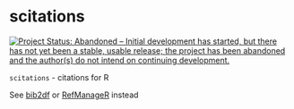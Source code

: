 scitations
==========

[![Project Status: Abandoned – Initial development has started, but there has not yet been a stable, usable release; the project has been abandoned and the author(s) do not intend on continuing development.](https://www.repostatus.org/badges/latest/abandoned.svg)](https://www.repostatus.org/#abandoned)

`scitations` - citations for R

See [bib2df](https://docs.ropensci.org/bib2df/) or [RefManageR](https://docs.ropensci.org/RefManageR/) instead

